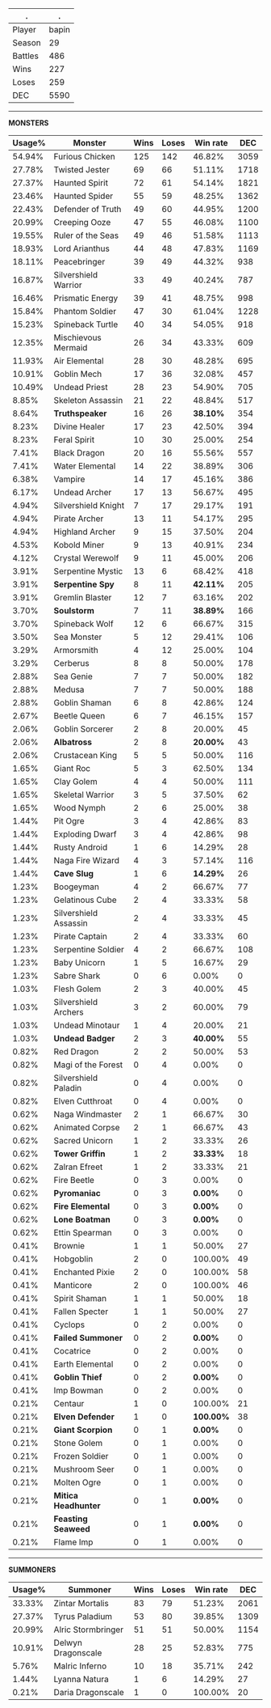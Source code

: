 .|.
|-|-
Player|bapin
Season|29
Battles|486
Wins|227
Loses|259
DEC|5590

---
**MONSTERS**

Usage%|Monster|Wins|Loses|Win rate|DEC|
-|-|-|-|-|-|
54.94%|Furious Chicken|125|142|46.82%|3059|
27.78%|Twisted Jester|69|66|51.11%|1718|
27.37%|Haunted Spirit|72|61|54.14%|1821|
23.46%|Haunted Spider|55|59|48.25%|1362|
22.43%|Defender of Truth|49|60|44.95%|1200|
20.99%|Creeping Ooze|47|55|46.08%|1100|
19.55%|Ruler of the Seas|49|46|51.58%|1113|
18.93%|Lord Arianthus|44|48|47.83%|1169|
18.11%|Peacebringer|39|49|44.32%|938|
16.87%|Silvershield Warrior|33|49|40.24%|787|
16.46%|Prismatic Energy|39|41|48.75%|998|
15.84%|Phantom Soldier|47|30|61.04%|1228|
15.23%|Spineback Turtle|40|34|54.05%|918|
12.35%|Mischievous Mermaid|26|34|43.33%|609|
11.93%|Air Elemental|28|30|48.28%|695|
10.91%|Goblin Mech|17|36|32.08%|457|
10.49%|Undead Priest|28|23|54.90%|705|
8.85%|Skeleton Assassin|21|22|48.84%|517|
8.64%|**Truthspeaker**|16|26|**38.10%**|354|
8.23%|Divine Healer|17|23|42.50%|394|
8.23%|Feral Spirit|10|30|25.00%|254|
7.41%|Black Dragon|20|16|55.56%|557|
7.41%|Water Elemental|14|22|38.89%|306|
6.38%|Vampire|14|17|45.16%|386|
6.17%|Undead Archer|17|13|56.67%|495|
4.94%|Silvershield Knight|7|17|29.17%|191|
4.94%|Pirate Archer|13|11|54.17%|295|
4.94%|Highland Archer|9|15|37.50%|204|
4.53%|Kobold Miner|9|13|40.91%|234|
4.12%|Crystal Werewolf|9|11|45.00%|206|
3.91%|Serpentine Mystic|13|6|68.42%|418|
3.91%|**Serpentine Spy**|8|11|**42.11%**|205|
3.91%|Gremlin Blaster|12|7|63.16%|202|
3.70%|**Soulstorm**|7|11|**38.89%**|166|
3.70%|Spineback Wolf|12|6|66.67%|315|
3.50%|Sea Monster|5|12|29.41%|106|
3.29%|Armorsmith|4|12|25.00%|104|
3.29%|Cerberus|8|8|50.00%|178|
2.88%|Sea Genie|7|7|50.00%|182|
2.88%|Medusa|7|7|50.00%|188|
2.88%|Goblin Shaman|6|8|42.86%|124|
2.67%|Beetle Queen|6|7|46.15%|157|
2.06%|Goblin Sorcerer|2|8|20.00%|45|
2.06%|**Albatross**|2|8|**20.00%**|43|
2.06%|Crustacean King|5|5|50.00%|116|
1.65%|Giant Roc|5|3|62.50%|134|
1.65%|Clay Golem|4|4|50.00%|111|
1.65%|Skeletal Warrior|3|5|37.50%|62|
1.65%|Wood Nymph|2|6|25.00%|38|
1.44%|Pit Ogre|3|4|42.86%|83|
1.44%|Exploding Dwarf|3|4|42.86%|98|
1.44%|Rusty Android|1|6|14.29%|28|
1.44%|Naga Fire Wizard|4|3|57.14%|116|
1.44%|**Cave Slug**|1|6|**14.29%**|26|
1.23%|Boogeyman|4|2|66.67%|77|
1.23%|Gelatinous Cube|2|4|33.33%|58|
1.23%|Silvershield Assassin|2|4|33.33%|45|
1.23%|Pirate Captain|2|4|33.33%|60|
1.23%|Serpentine Soldier|4|2|66.67%|108|
1.23%|Baby Unicorn|1|5|16.67%|29|
1.23%|Sabre Shark|0|6|0.00%|0|
1.03%|Flesh Golem|2|3|40.00%|45|
1.03%|Silvershield Archers|3|2|60.00%|79|
1.03%|Undead Minotaur|1|4|20.00%|21|
1.03%|**Undead Badger**|2|3|**40.00%**|55|
0.82%|Red Dragon|2|2|50.00%|53|
0.82%|Magi of the Forest|0|4|0.00%|0|
0.82%|Silvershield Paladin|0|4|0.00%|0|
0.82%|Elven Cutthroat|0|4|0.00%|0|
0.62%|Naga Windmaster|2|1|66.67%|30|
0.62%|Animated Corpse|2|1|66.67%|43|
0.62%|Sacred Unicorn|1|2|33.33%|26|
0.62%|**Tower Griffin**|1|2|**33.33%**|18|
0.62%|Zalran Efreet|1|2|33.33%|21|
0.62%|Fire Beetle|0|3|0.00%|0|
0.62%|**Pyromaniac**|0|3|**0.00%**|0|
0.62%|**Fire Elemental**|0|3|**0.00%**|0|
0.62%|**Lone Boatman**|0|3|**0.00%**|0|
0.62%|Ettin Spearman|0|3|0.00%|0|
0.41%|Brownie|1|1|50.00%|27|
0.41%|Hobgoblin|2|0|100.00%|49|
0.41%|Enchanted Pixie|2|0|100.00%|58|
0.41%|Manticore|2|0|100.00%|46|
0.41%|Spirit Shaman|1|1|50.00%|18|
0.41%|Fallen Specter|1|1|50.00%|27|
0.41%|Cyclops|0|2|0.00%|0|
0.41%|**Failed Summoner**|0|2|**0.00%**|0|
0.41%|Cocatrice|0|2|0.00%|0|
0.41%|Earth Elemental|0|2|0.00%|0|
0.41%|**Goblin Thief**|0|2|**0.00%**|0|
0.41%|Imp Bowman|0|2|0.00%|0|
0.21%|Centaur|1|0|100.00%|21|
0.21%|**Elven Defender**|1|0|**100.00%**|38|
0.21%|**Giant Scorpion**|0|1|**0.00%**|0|
0.21%|Stone Golem|0|1|0.00%|0|
0.21%|Frozen Soldier|0|1|0.00%|0|
0.21%|Mushroom Seer|0|1|0.00%|0|
0.21%|Molten Ogre|0|1|0.00%|0|
0.21%|**Mitica Headhunter**|0|1|**0.00%**|0|
0.21%|**Feasting Seaweed**|0|1|**0.00%**|0|
0.21%|Flame Imp|0|1|0.00%|0|

---
**SUMMONERS**

Usage%|Summoner|Wins|Loses|Win rate|DEC|
-|-|-|-|-|-|
33.33%|Zintar Mortalis|83|79|51.23%|2061|
27.37%|Tyrus Paladium|53|80|39.85%|1309|
20.99%|Alric Stormbringer|51|51|50.00%|1154|
10.91%|Delwyn Dragonscale|28|25|52.83%|775|
5.76%|Malric Inferno|10|18|35.71%|242|
1.44%|Lyanna Natura|1|6|14.29%|27|
0.21%|Daria Dragonscale|1|0|100.00%|20|
